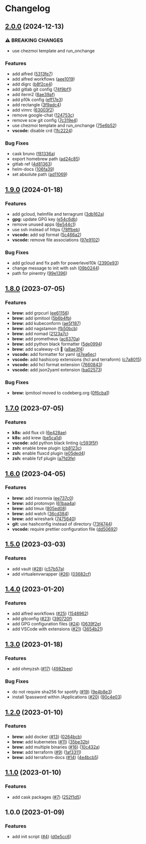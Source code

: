 # Changelog

## [2.0.0](https://github.com/mehdicopter/dotfiles/compare/v1.9.0...v2.0.0) (2024-12-13)


### ⚠ BREAKING CHANGES

* use chezmoi template and run_onchange

### Features

* add alfred ([5313fe7](https://github.com/mehdicopter/dotfiles/commit/5313fe721750658cb91f3c348daa84d3bc2e477c))
* add alfred workflows ([aee1019](https://github.com/mehdicopter/dotfiles/commit/aee1019dfc2580adb2d4e6eb885c608d7b50066d))
* add digrc ([b8f2ce4](https://github.com/mehdicopter/dotfiles/commit/b8f2ce4eb3ef6d22539711857be582152664df52))
* add gitlab git config ([74f9bf1](https://github.com/mehdicopter/dotfiles/commit/74f9bf153229b0a971498e884bf01652c30de29d))
* add iterm2 ([8ae39af](https://github.com/mehdicopter/dotfiles/commit/8ae39af802ef2c31dc03de5928e8cb0ae75929e9))
* add p10k config ([eff17e3](https://github.com/mehdicopter/dotfiles/commit/eff17e34b8d26dc670940018c0a1849d19faa979))
* add rectangle ([3f9adc4](https://github.com/mehdicopter/dotfiles/commit/3f9adc4795b581f66e9b9c0171e2c3f36ac8b571))
* add vimrc ([63003f2](https://github.com/mehdicopter/dotfiles/commit/63003f2051f246ffc3fd31c414a744fdab6f147b))
* remove google-chat ([124753c](https://github.com/mehdicopter/dotfiles/commit/124753c0ededc2b38379991e7fc0db5d7bb6292f))
* remove scw git config ([7c319e4](https://github.com/mehdicopter/dotfiles/commit/7c319e4130b3bc0044a241d992b610d6ed904a2f))
* use chezmoi template and run_onchange ([75e6b52](https://github.com/mehdicopter/dotfiles/commit/75e6b521f2d119a8ea723f86c3cbd0a6cdf04657))
* **vscode:** disable crd ([1fc2224](https://github.com/mehdicopter/dotfiles/commit/1fc2224c2bd790aa9dc0578832887b118e6d6292))


### Bug Fixes

* cask bruno ([f81336a](https://github.com/mehdicopter/dotfiles/commit/f81336a85934b5f99f8673b07d7943ac4473ae9b))
* export homebrew path ([ad24c85](https://github.com/mehdicopter/dotfiles/commit/ad24c853bcdf5fcf209b73955c7c973d553a8fb6))
* gitlab ref ([4d81363](https://github.com/mehdicopter/dotfiles/commit/4d813638f0512bf925958219e548e646d09b74a4))
* helm-docs ([106fa39](https://github.com/mehdicopter/dotfiles/commit/106fa395db4cb030f55d14105aefe45367dab729))
* set absolute path ([ad11069](https://github.com/mehdicopter/dotfiles/commit/ad11069131e3df0addafa48b75fd6395ef92164d))

## [1.9.0](https://github.com/mehdicopter/dotfiles/compare/v1.8.0...v1.9.0) (2024-01-18)


### Features

* add gcloud, helmfile and terragrunt ([3db162a](https://github.com/mehdicopter/dotfiles/commit/3db162ab249fb97a9ff42fa729e119670de435e0))
* **gpg:** update GPG key ([e54c6db](https://github.com/mehdicopter/dotfiles/commit/e54c6db5b1497c7b1c489abbd303c55d3674ef3a))
* remove unused apps ([6e544c1](https://github.com/mehdicopter/dotfiles/commit/6e544c14e84849a7a6931a755a98314aaf5c5e84))
* use ssh instead of https ([78ffbeb](https://github.com/mehdicopter/dotfiles/commit/78ffbeb88ff8e8a701ff48d1bc63872b1bf283a8))
* **vscode:** add sql format ([5c466a2](https://github.com/mehdicopter/dotfiles/commit/5c466a23f994153f2e1ebdd996dfd65d8d9c017d))
* **vscode:** remove file associations ([97e9102](https://github.com/mehdicopter/dotfiles/commit/97e91029b216bad54dbe35eb9a00fa7f329ad2b5))


### Bug Fixes

* add gcloud and fix path for powerlevel10k ([2390e93](https://github.com/mehdicopter/dotfiles/commit/2390e93813a01b93c3f7654178bf4a0753309d2b))
* change message to init with ssh ([09b0244](https://github.com/mehdicopter/dotfiles/commit/09b0244666d0a2c6333c8d58968684cd0c90fd58))
* path for pinentry ([99e1396](https://github.com/mehdicopter/dotfiles/commit/99e1396243edcbc53f139103041099825cdaae3d))

## [1.8.0](https://github.com/mehdicopter/dotfiles/compare/v1.7.0...v1.8.0) (2023-07-05)


### Features

* **brew:** add grpcurl ([ee61156](https://github.com/mehdicopter/dotfiles/commit/ee61156a5a157c7e32693354976cbe5e72af7187))
* **brew:** add ipmitool ([5b6b4fb](https://github.com/mehdicopter/dotfiles/commit/5b6b4fb09970710f5808a330d5b83da331370262))
* **brew:** add kubeconform ([ae5f187](https://github.com/mehdicopter/dotfiles/commit/ae5f187351dec9efc1ec98607747c282e2c66e3d))
* **brew:** add nagstamon ([fb50bcb](https://github.com/mehdicopter/dotfiles/commit/fb50bcbc79458f9358fcee72cf5a7c24d1174687))
* **brew:** add nomad ([2123a7c](https://github.com/mehdicopter/dotfiles/commit/2123a7c4736a4438896bfcef20c790f7ee72e8a4))
* **brew:** add prometheus ([ac6370a](https://github.com/mehdicopter/dotfiles/commit/ac6370aa70255bf4fd10f9958404f08d79f92f84))
* **brew:** add python black formatter ([5de0994](https://github.com/mehdicopter/dotfiles/commit/5de0994593359f16987d6af51204d55bd4299069))
* **brew:** add scaleway-cli 💜 ([a8ae3f4](https://github.com/mehdicopter/dotfiles/commit/a8ae3f46990fc896805a3f2249e313be16aa66c1))
* **vscode:** add formatter for yaml ([d7ea6ec](https://github.com/mehdicopter/dotfiles/commit/d7ea6ecf7695ad4ee47b3eba19606afa2d74d0e1))
* **vscode:** add hashicorp extensions (hcl and terraform) ([c7a8015](https://github.com/mehdicopter/dotfiles/commit/c7a80155331e4110a2c039540e4c085a2a051d35))
* **vscode:** add hcl format extension ([7660843](https://github.com/mehdicopter/dotfiles/commit/76608434129ffcaf39e34b39d79c8a00eb2d9ae1))
* **vscode:** add json2yaml extension ([ba02573](https://github.com/mehdicopter/dotfiles/commit/ba02573e947094d22d8f851b1c91e149bba50c02))


### Bug Fixes

* **brew:** ipmitool moved to codeberg.org ([0f6cba1](https://github.com/mehdicopter/dotfiles/commit/0f6cba140184cb960641423691d8a016cab5d889))

## [1.7.0](https://github.com/mehdicopter/dotfiles/compare/v1.6.0...v1.7.0) (2023-07-05)


### Features

* **k8s:** add flux cli ([6e428ae](https://github.com/mehdicopter/dotfiles/commit/6e428aed344a6437c65bceb8062abf5a06131e87))
* **k8s:** add krew ([be5ca1d](https://github.com/mehdicopter/dotfiles/commit/be5ca1d670c4bc4ca6f39676dba630df38955cf3))
* **vscode:** add python black linting ([c593f5f](https://github.com/mehdicopter/dotfiles/commit/c593f5f5be2c7081591e355ce31a6ab870ddad77))
* **zsh:** enable brew plugin ([cb8123c](https://github.com/mehdicopter/dotfiles/commit/cb8123cfd618bd6094f981af8201cced82ee793f))
* **zsh:** enable fluxcd plugin ([e05ded4](https://github.com/mehdicopter/dotfiles/commit/e05ded4c9ace136e760c17fee263e5cb3cf0d701))
* **zsh:** enable fzf plugin ([a7fd3fe](https://github.com/mehdicopter/dotfiles/commit/a7fd3fef5605d17beb76080de1ae06b7c976b1a6))

## [1.6.0](https://github.com/mehdicopter/dotfiles/compare/v1.5.0...v1.6.0) (2023-04-05)


### Features

* **brew:** add insomnia ([ee737c0](https://github.com/mehdicopter/dotfiles/commit/ee737c08f3f4e66c538eff7e7fa5545de669dc86))
* **brew:** add protonvpn ([61baa4a](https://github.com/mehdicopter/dotfiles/commit/61baa4aaa3979f7bbda39040bb2ebc2e8f5739d1))
* **brew:** add tmux ([805ed08](https://github.com/mehdicopter/dotfiles/commit/805ed0893f457db596f6244e64914d31e9c7479a))
* **brew:** add watch ([36cd384](https://github.com/mehdicopter/dotfiles/commit/36cd384a28d173c034e6ec938e329f1a3103e814))
* **brew:** add wireshark ([7475640](https://github.com/mehdicopter/dotfiles/commit/747564047a9691f9831a49f26164671735d5ca40))
* **git:** use hashconfig instead of directory ([73f4744](https://github.com/mehdicopter/dotfiles/commit/73f47446243e25c055c9b8d4acbc499902f90141))
* **vscode:** require prettier configuration file ([dd50692](https://github.com/mehdicopter/dotfiles/commit/dd50692ad3da62c9910bbfb8eb13f31be00b7880))

## [1.5.0](https://github.com/mehdicopter/dotfiles/compare/v1.4.0...v1.5.0) (2023-03-03)


### Features

* add vault ([#28](https://github.com/mehdicopter/dotfiles/issues/28)) ([c57b57a](https://github.com/mehdicopter/dotfiles/commit/c57b57a646d6175e0929432d7c33d79019aa2717))
* add virtualenvwrapper ([#26](https://github.com/mehdicopter/dotfiles/issues/26)) ([03682cf](https://github.com/mehdicopter/dotfiles/commit/03682cfd91cd911b74230a636eb4a024705588a9))

## [1.4.0](https://github.com/mehdicopter/dotfiles/compare/v1.3.0...v1.4.0) (2023-01-20)


### Features

* add alfred workflows ([#25](https://github.com/mehdicopter/dotfiles/issues/25)) ([1548962](https://github.com/mehdicopter/dotfiles/commit/15489623d1c5ae9e48a796893b1af7ac9a928430))
* add gitconfig ([#23](https://github.com/mehdicopter/dotfiles/issues/23)) ([390720f](https://github.com/mehdicopter/dotfiles/commit/390720f2aff0ef89e9e4417f3b405a60d4d17f65))
* add GPG configuration files ([#24](https://github.com/mehdicopter/dotfiles/issues/24)) ([0639f2e](https://github.com/mehdicopter/dotfiles/commit/0639f2e08643556a96b14cad08ea43d522f6cd98))
* add VSCode with extensions ([#21](https://github.com/mehdicopter/dotfiles/issues/21)) ([3654b21](https://github.com/mehdicopter/dotfiles/commit/3654b211ee61c47c9f90a4b71d9f58bd6be40965))

## [1.3.0](https://github.com/mehdicopter/dotfiles/compare/v1.2.0...v1.3.0) (2023-01-18)


### Features

* add ohmyzsh ([#17](https://github.com/mehdicopter/dotfiles/issues/17)) ([4982bee](https://github.com/mehdicopter/dotfiles/commit/4982bee9e41b9d99799ac09e9911c2f87ce5e93a))


### Bug Fixes

* do not require sha256 for spotify ([#19](https://github.com/mehdicopter/dotfiles/issues/19)) ([9e4b8e3](https://github.com/mehdicopter/dotfiles/commit/9e4b8e361c735f6714df84d913d8c37a12e583a1))
* install 1password within /Applications ([#20](https://github.com/mehdicopter/dotfiles/issues/20)) ([90c4e03](https://github.com/mehdicopter/dotfiles/commit/90c4e03fa6827d9aa795de9abc36c31e30bf7ecc))

## [1.2.0](https://github.com/mehdicopter/dotfiles/compare/v1.1.0...v1.2.0) (2023-01-10)


### Features

* **brew:** add docker ([#13](https://github.com/mehdicopter/dotfiles/issues/13)) ([0264bcb](https://github.com/mehdicopter/dotfiles/commit/0264bcba2f42788fd2305450b3ca31640830fccc))
* **brew:** add kubernetes ([#11](https://github.com/mehdicopter/dotfiles/issues/11)) ([35be32b](https://github.com/mehdicopter/dotfiles/commit/35be32be790e290ffac5f6f78b086c8e81cf117d))
* **brew:** add multiple binaries ([#16](https://github.com/mehdicopter/dotfiles/issues/16)) ([10c432a](https://github.com/mehdicopter/dotfiles/commit/10c432a55dd0cac6405e00418234b71c27622cf5))
* **brew:** add terraform ([#9](https://github.com/mehdicopter/dotfiles/issues/9)) ([1af3311](https://github.com/mehdicopter/dotfiles/commit/1af33114fe10395159dde3ac3b524ef958d342d7))
* **brew:** add terraform-docs ([#14](https://github.com/mehdicopter/dotfiles/issues/14)) ([4e4bcb5](https://github.com/mehdicopter/dotfiles/commit/4e4bcb5502b4d5883fdd167a651f5099edb09668))

## [1.1.0](https://github.com/mehdicopter/dotfiles/compare/v1.0.0...v1.1.0) (2023-01-10)


### Features

* add cask packages ([#7](https://github.com/mehdicopter/dotfiles/issues/7)) ([252f1d5](https://github.com/mehdicopter/dotfiles/commit/252f1d50fbe343102b6b10d51db71776d4795712))

## 1.0.0 (2023-01-09)


### Features

* add init script ([#4](https://github.com/mehdicopter/dotfiles/issues/4)) ([d0e5cc6](https://github.com/mehdicopter/dotfiles/commit/d0e5cc6f92c8aa59e70768143e93aac6b22879e7))
